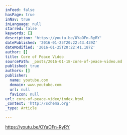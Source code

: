 ```yaml
---
inFeed: false
hasPage: true
inNav: true
inLanguage: null
starred: false
keywords: []
description: 'https://youtu.be/OYaOFn-RyRY'
datePublished: '2016-01-25T20:22:43.439Z'
dateModified: '2016-01-25T20:22:41.187Z'
author: []
title: Core of Peace Video
sourcePath: _posts/2016-01-18-core-of-peace-video.md
published: true
authors: []
publisher:
  name: youtube.com
  domain: www.youtube.com
  url: null
  favicon: null
url: core-of-peace-video/index.html
_context: 'http://schema.org'
_type: Article

---
```

https://youtu.be/OYaOFn-RyRY